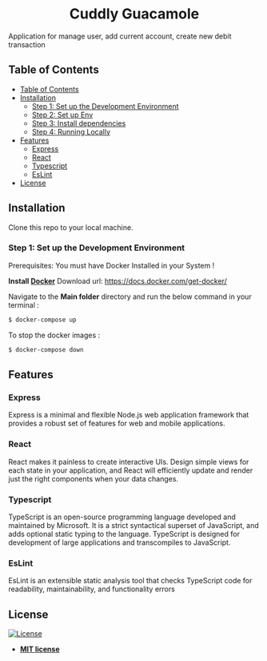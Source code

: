 <h1 align="center">Cuddly Guacamole</h1>
Application for manage user, add current account, create new debit transaction

## Table of Contents

- [Table of Contents](#table-of-contents)
- [Installation](#installation)
  - [Step 1: Set up the Development Environment](#step-1-set-up-the-development-environment)
  - [Step 2: Set up Env](#step-2-set-up-env)
  - [Step 3: Install dependencies](#step-3-install-dependencies)
  - [Step 4: Running Locally](#step-4-running-locally)
- [Features](#features)
  - [Express](#express)
  - [React](#react)
  - [Typescript](#typescript)
  - [EsLint](#EsLint)
- [License](#license)

## Installation

Clone this repo to your local machine.

### Step 1: Set up the Development Environment

Prerequisites:
You must have Docker Installed in your System !

**Install [Docker](https://docs.docker.com/get-docker/)**
Download url: https://docs.docker.com/get-docker/

Navigate to the **Main folder** directory and run the below command in your terminal :
```bash
$ docker-compose up
```

To stop the docker images :
```bash
$ docker-compose down
```

## Features

### Express

Express is a minimal and flexible Node.js web application framework that provides a robust set of features for web and mobile applications.

### React

React makes it painless to create interactive UIs. Design simple views for each state in your application, and React will efficiently update and render just the right components when your data changes.

### Typescript

TypeScript is an open-source programming language developed and maintained by Microsoft. It is a strict syntactical superset of JavaScript, and adds optional static typing to the language. TypeScript is designed for development of large applications and transcompiles to JavaScript.

### EsLint

EsLint is an extensible static analysis tool that checks TypeScript code for readability, maintainability, and functionality errors


## License

[![License](http://img.shields.io/:license-mit-blue.svg?style=flat-square)](http://badges.mit-license.org)

- **[MIT license](http://opensource.org/licenses/mit-license.php)**
